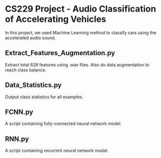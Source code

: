 # CS229 Project - Audio Classification of Accelerating Vehicles

In this project, we used Machine Learning method to classify cars using the accelerated audio sound. 

## Extract_Features_Augmentation.py

Extract total 628 features using .wav files. Also do data augmentation to reach class balance.

## Data_Statistics.py

Output class statistics for all examples.

## FCNN.py	

A script containing fully-connected neural network model. 

## RNN.py

A script containing recurrent neural network model. 
